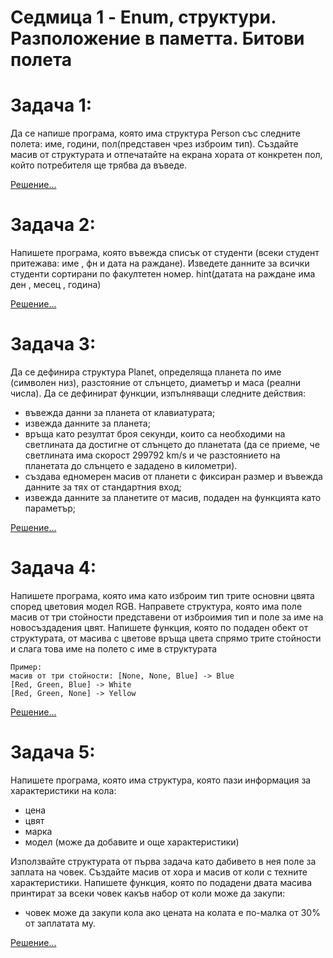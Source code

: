 # Седмица 1 - Enum, структури. Разположение в паметта. Битови полета

Задача 1:
=
Да се напише програма, която има структура Person със следните полета: име, години, пол(представен чрез изброим тип). 
Създайте масив от структурата и отпечатайте на екрана хората от конкретен пол, който потребителя ще трябва да въведе.

[Решение...](https://github.com/peshe/OOP-2022/blob/main/practics/Information%20Systems/1/Week01/Tasks/zad1.cpp)

Задача 2:
=
Напишете програма, която въвежда списък от студенти (всеки студент притежава: име , фн  и дата на раждане).
Изведете данните за всички студенти сортирани по факултетен номер.
hint(датата на раждане има ден , месец , година)

[Решение...](https://github.com/peshe/OOP-2022/blob/main/practics/Information%20Systems/1/Week01/Tasks/zad2.cpp)

Задача 3:
=
Да се дефинира структура Planet, определяща планета
по име (символен низ), разстояние от слънцето, диаметър и маса (реални
числа). Да се дефинират функции, изпълняващи следните действия:
  - въвежда данни за планета от клавиатурата;
  - извежда данните за планета;
  - връща като резултат броя секунди, които са необходими на светлината да достигне от слънцето до планетата (да се приеме, че светлината има скорост 299792 km/s и че разстоянието на планетата до
слънцето е зададено в километри).
  - създава едномерен масив от планети с фиксиран размер и въвежда
данните за тях от стандартния вход;
  - извежда данните за планетите от масив, подаден на функцията като параметър;

[Решение...](https://github.com/peshe/OOP-2022/blob/main/practics/Information%20Systems/1/Week01/Tasks/zad3.cpp)

Задача 4:
=
Напишете програма, която има като изброим тип трите основни цвята според цветовия модел RGB. 
Направете структура, която има поле масив от три стойности представени от изброимия тип и поле за име на новосъздадения цвят.
Напишете функция, която по подаден обект от структурата, от масива с цветове връща цвета спрямо трите стойности и слага това име на полето с име в структурата

```
Пример:
масив от три стойности: [None, None, Blue] -> Blue
[Red, Green, Blue] -> White
[Red, Green, None] -> Yellow
```

[Решение...](https://github.com/peshe/OOP-2022/blob/main/practics/Information%20Systems/1/Week01/Tasks/zad4.cpp)

Задача 5:
=
Напишете програма, която има структура, която пази информация за характеристики на кола:
- цена
- цвят
- марка
- модел
(може да добавите и още характеристики)

Използвайте структурата от първа задача като дабивето в нея поле за заплата на човек.
Създайте масив от хора и масив от коли с техните характеристики.
Напишете функция, която по подадени двата масива принтират за всеки човек какъв набор от коли може да закупи:
- човек може да закупи кола ако цената на колата е по-малка от 30% от заплатата му.

[Решение...](https://github.com/peshe/OOP-2022/blob/main/practics/Information%20Systems/1/Week01/Tasks/zad5.cpp)
